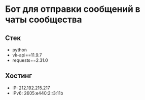 # Бот для отправки сообщений в чаты сообщества

## Стек

- python
- vk-api==11.9.7
- requests==2.31.0

## Хостинг

- IP: 212.192.215.217
- IPv6: 2605:e440:2::3:11b